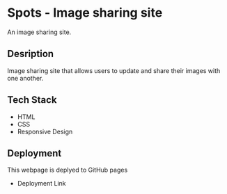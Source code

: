 # Spots - Image sharing site 

An image sharing site.

## Desription

Image sharing site that allows users to update and share their images with one another. 

## Tech Stack

- HTML
- CSS 
- Responsive Design

## Deployment

This webpage is deplyed to GitHub pages 

- Deployment Link

